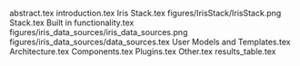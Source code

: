 abstract.tex
introduction.tex
Iris Stack.tex
figures/IrisStack/IrisStack.png
Stack.tex
Built in functionality.tex
figures/iris_data_sources/iris_data_sources.png
figures/iris_data_sources/data_sources.tex
User Models and Templates.tex
Architecture.tex
Components.tex
Plugins.tex
Other.tex
results_table.tex